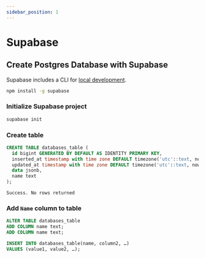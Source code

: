 ```yaml
---
sidebar_position: 1
---
```


# Supabase

## Create Postgres Database with Supabase

Supabase includes a CLI for [local development](https://supabase.io/docs/guides/local-development).

```bash
npm install -g supabase
```

### Initialize Supabase project

```bash
supabase init
```

### Create table

```sql
CREATE TABLE databases_table (
  id bigint GENERATED BY DEFAULT AS IDENTITY PRIMARY KEY,
  inserted_at timestamp with time zone DEFAULT timezone('utc'::text, now()) NOT NULL,
  updated_at timestamp with time zone DEFAULT timezone('utc'::text, now()) NOT NULL,
  data jsonb,
  name text
);
```

```
Success. No rows returned
```

### Add `Name` column to table

```sql
ALTER TABLE databases_table
ADD COLUMN name text;
ADD COLUMN name text;
```

```sql
INSERT INTO databases_table(name, column2, …)
VALUES (value1, value2, …);
```